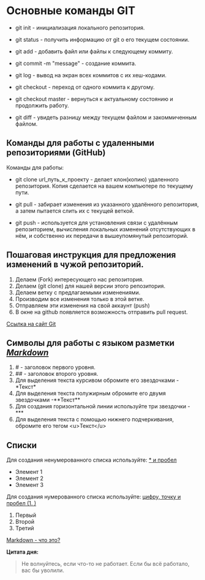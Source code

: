 # Основные команды GIT

- git init - инициализация локального репозитория.

- git status - получить информацию от git о его текущем состоянии.

- git add - добавить файл или файлы к следующему коммиту.

- git commit -m "message" - создание коммита.

- git log - вывод на экран всех коммитов с их хеш-кодами.

- git checkout - переход от одного коммита к другому.

- git checkout master - вернуться к актуальному состоянию и продолжить работу.

- git diff - увидеть разницу между текущем файлом и закоммиченным файлом.

## Команды для работы с удаленными репозиториями (GitHub)

Команды для работы:

* git clone url_путь_к_проекту - делает клон(копию) удаленного репозитория. Копия сделается на вашем компьютере по текущему пути.

* git pull - забирает изменения из указанного удалённого репозитория, а затем пытается слить их с текущей веткой.

* git push - используется для установления связи с удалённым репозиторием, вычисления локальных изменений отсутствующих в нём, и собственно их передачи в вышеупомянутый репозиторий.

## Пошаговая инструкция для предложения изменений в чужой репозиторий. 

1. Делаем (Fork) интересующего нас репозитория.
2. Делаем (git clone) для нашей версии этого репозитория.
3. Делаем ветку с предлагаемыми изменениями. 
4. Производим все изменения только в этой ветке.
5. Отправляем эти изменения на cвой аккаунт (push)
6. В окне на github появляется возможность отправить pull request.
 
 [Ссылка на сайт Git](https://git-scm.com/)

## Символы для работы с языком разметки ***<u>Markdown</u>***

1. \# - заголовок первого уровня.
2. \## - заголовок второго уровня.
3. Для выделения текста курсивом обромите его звездочками - \*Текст\*
4. Для выделения текста полужирным обромите его двумя звездочками -**Текст\*\*
5. Для создания горизонтальной линии используйте три звездочки - ***
6. Для выделения текста с помощью нижнего подчеркивания, обромите его тегом \<u>Текст\</u>

## Списки

Для создания ненумерованного списка используйте: <u> * и пробел </u>
* Элемент 1
* Элемент 2 
* Элемент 3

Для создания нумерованного списка используйте: <u> цифру, точку и пробел (1. ) </u>

1. Первый 
2. Второй
3. Третий

[Markdown - что это?](https://ru.wikipedia.org/wiki/Markdown)


**Цитата дня:**
>Не волнуйтесь, если что-то не работает. Если бы всё работало, вас бы уволили.



